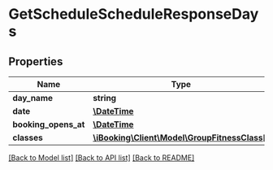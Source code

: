 # GetScheduleScheduleResponseDays

## Properties
Name | Type | Description | Notes
------------ | ------------- | ------------- | -------------
**day_name** | **string** |  | [optional] 
**date** | [**\DateTime**](\DateTime.md) |  | [optional] 
**booking_opens_at** | [**\DateTime**](\DateTime.md) |  | [optional] 
**classes** | [**\iBooking\Client\Model\GroupFitnessClass[]**](GroupFitnessClass.md) |  | [optional] 

[[Back to Model list]](../../README.md#documentation-for-models) [[Back to API list]](../../README.md#documentation-for-api-endpoints) [[Back to README]](../../README.md)

